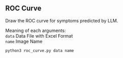 ## ROC Curve

Draw the ROC curve for symptoms predicted by LLM.

Meaning of each arguments:<br>
```data``` Data File with Excel Format <br>
```name``` Image Name <br>
```
python3 roc_curve.py data name
```
